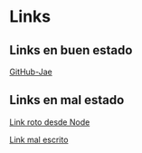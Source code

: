 # Links

## Links en buen estado

[GitHub-Jae](https://github.com/JaePewu?tab=repositories)

## Links en mal estado 

[Link roto desde Node](https://nodejs.dev/learn/the-package-json-guide)

[Link mal escrito](https://www.goooogle.com/)